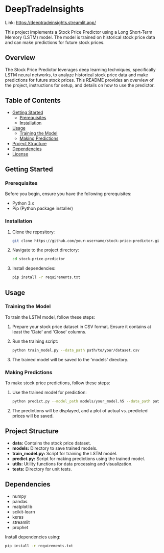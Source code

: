 # DeepTradeInsights
Link: https://deeptradeinsights.streamlit.app/


This project implements a Stock Price Predictor using a Long Short-Term Memory (LSTM) model. The model is trained on historical stock price data and can make predictions for future stock prices.

## Overview

The Stock Price Predictor leverages deep learning techniques, specifically LSTM neural networks, to analyze historical stock price data and make predictions for future stock prices. This README provides an overview of the project, instructions for setup, and details on how to use the predictor.

## Table of Contents

- [Getting Started](#getting-started)
  - [Prerequisites](#prerequisites)
  - [Installation](#installation)
- [Usage](#usage)
  - [Training the Model](#training-the-model)
  - [Making Predictions](#making-predictions)
- [Project Structure](#project-structure)
- [Dependencies](#dependencies)
- [License](#license)

## Getting Started

### Prerequisites

Before you begin, ensure you have the following prerequisites:

- Python 3.x
- Pip (Python package installer)

### Installation

1. Clone the repository:

    ```bash
    git clone https://github.com/your-username/stock-price-predictor.git
    ```

2. Navigate to the project directory:

    ```bash
    cd stock-price-predictor
    ```

3. Install dependencies:

    ```bash
    pip install -r requirements.txt
    ```

## Usage

### Training the Model

To train the LSTM model, follow these steps:

1. Prepare your stock price dataset in CSV format. Ensure it contains at least the 'Date' and 'Close' columns.

2. Run the training script:

    ```bash
    python train_model.py --data_path path/to/your/dataset.csv
    ```

3. The trained model will be saved to the 'models' directory.

### Making Predictions

To make stock price predictions, follow these steps:

1. Use the trained model for prediction:

    ```bash
    python predict.py --model_path models/your_model.h5 --data_path path/to/your/test_data.csv
    ```

2. The predictions will be displayed, and a plot of actual vs. predicted prices will be saved.

## Project Structure
- **data:** Contains the stock price dataset.
- **models:** Directory to save trained models.
- **train_model.py:** Script for training the LSTM model.
- **predict.py:** Script for making predictions using the trained model.
- **utils:** Utility functions for data processing and visualization.
- **tests:** Directory for unit tests.

## Dependencies

- numpy
- pandas
- matplotlib
- scikit-learn
- keras
- streamlit
- prophet


Install dependencies using:

```bash
pip install -r requirements.txt
